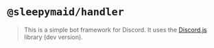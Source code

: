 # `@sleepymaid/handler`

> This is a simple bot framework for Discord. It uses the [Discord.js](https://discord.js.org/) library (dev version).

